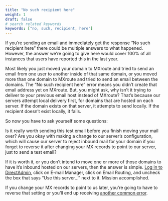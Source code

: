 ```yaml
---
title: "No such recipient here"
weight: 1
draft: false
# search related keywords
keywords: ["no, such, recipient, here"]
---
```



If you’re sending an email and immediately get the response “No such recipient here” there could be multiple answers to what happened. However, the answer we’re going to give here would cover 100% of all instances that users have reported this in the last year.

Most likely you just moved your domain to MXroute and tried to send an email from one user to another inside of that same domain, or you moved more than one domain to MXroute and tried to send an email between the domains. The “No such recipient here” error means you didn’t create that email address yet on MXroute. But, you might ask, why isn’t it trying to deliver to your previous email host instead of MXroute? That’s because our servers attempt local delivery first, for domains that are hosted on each server. If the domain exists on that server, it attempts to send locally. If the recipient doesn’t exist locally, it fails.

So now you have to ask yourself some questions:

Is it really worth sending this test email before you finish moving your mail over? Are you okay with making a change to our server’s configuration, which will cause our server to reject inbound mail for your domain if you forget to reverse it after changing your MX records to point to our server, just to send a test email?

If it is worth it, or you don’t intend to move one or more of those domains to have it’s inbound hosted on our servers, then the answer is simple. [Log in to DirectAdmin](https://mxroutedocs.com/directadmin/login/), click on E-mail Manager, click on Email Routing, and uncheck the box that says “Use this server…” next to it. Mission accomplished.

If you change your MX records to point to us later, you’re going to have to reverse that setting or you’ll end up receiving [another common error](https://mxroutedocs.com/troubleshooting/550auth/).
